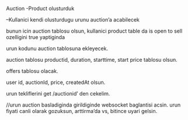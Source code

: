 Auction
-Product olusturduk

–Kullanici kendi olusturdugu urunu auction’a acabilecek

bunun icin auction tablosu olsun, kullanici product table da is open to sell ozelligini true yaptiginda

urun kodunu auction tablosuna ekleyecek.

auction tablosu
productid, duration, starttime, start price tablosu olsun.

offers tablosu olacak.

user id, auctionId, price, createdAt olsun.

urun tekliflerini get /auctionid’ den cekelim.

//urun auction basladiginda girildiginde 
websocket baglantisi acsin.
urun fiyati canli olarak gozuksun, arttirma’da vs, bitince uyari gelsin.
 
